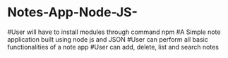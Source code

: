 # Notes-App-Node-JS-
#User will have to install modules through command npm
#A Simple note application built using node js and JSON
#User can perform all basic functionalities of a note app
#User can add, delete, list and search notes 
